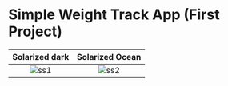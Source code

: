 # Simple Weight Track App (First Project)

Solarized dark             |  Solarized Ocean
:-------------------------:|:-------------------------:
![ss1](https://user-images.githubusercontent.com/54003186/229817184-8c84e435-4b42-4ffb-b502-92a25e0d5a44.png)  |  ![ss2](https://user-images.githubusercontent.com/54003186/229817206-804d50b1-ef09-46d6-8e65-0af54e55b3fa.png) | ![ss3](https://user-images.githubusercontent.com/54003186/229817213-371452f6-55ce-4bf4-95f1-4b89bd307f08.png)
